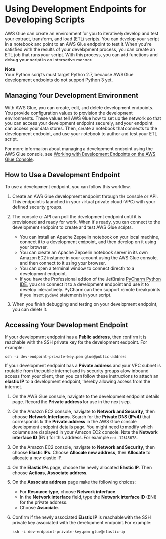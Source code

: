 # Using Development Endpoints for Developing Scripts<a name="dev-endpoint"></a>

AWS Glue can create an environment for you to iteratively develop and test your extract, transform, and load \(ETL\) scripts\. You can develop your script in a notebook  and point to an AWS Glue endpoint to test it\. When you're satisfied with the results of your development process, you can create an ETL job that runs your script\. With this process, you can add functions and debug your script in an interactive manner\.

**Note**  
Your Python scripts must target Python 2\.7, because AWS Glue development endpoints do not support Python 3 yet\.

## Managing Your Development Environment<a name="dev-endpoint-actions"></a>

With AWS Glue, you can create, edit, and delete development endpoints\. You provide configuration values to provision the development environments\. These values tell AWS Glue how to set up the network so that you can access your development endpoint securely, and your endpoint can access your data stores\. Then, create a notebook that connects to the development endpoint, and use your notebook to author and test your ETL script\.

 For more information about managing a development endpoint using the AWS Glue console, see [Working with Development Endpoints on the AWS Glue Console](console-development-endpoint.md)\. 

## How to Use a Development Endpoint<a name="dev-endpoint-workflow"></a>

To use a development endpoint, you can follow this workflow\.

1. Create an AWS Glue development endpoint through the console or API\. This endpoint is launched in your virtual private cloud \(VPC\) with your defined security groups\.

1. The console or API can poll the development endpoint until it is provisioned and ready for work\. When it's ready, you can connect to the development endpoint to create and test AWS Glue scripts\.
   + You can install an Apache Zeppelin notebook on your local machine, connect it to a development endpoint, and then develop on it using your browser\.
   + You can create an Apache Zeppelin notebook server in its own Amazon EC2 instance in your account using the AWS Glue console, and then connect to it using your browser\.
   + You can open a terminal window to connect directly to a development endpoint\.
   + If you have the Professional edition of the JetBrains [PyCharm Python IDE](https://www.jetbrains.com/pycharm/), you can connect it to a development endpoint and use it to develop interactively\. PyCharm can then support remote breakpoints if you insert `pydevd` statements in your script\.

1. When you finish debugging and testing on your development endpoint, you can delete it\.

## Accessing Your Development Endpoint<a name="dev-endpoint-elastic-ip"></a>

If your development endpoint has a **Public address**, then confirm it is reachable with the SSH private key for the development endpoint\. For example:

```
ssh -i dev-endpoint-private-key.pem glue@public-address
```

 If your development endpoint has a **Private address** and your VPC subnet is routable from the public internet and its security groups allow inbound access from your client, then you can follow these instructions to attach an **elastic IP** to a development endpoint, thereby allowing access from the internet\.

1. On the AWS Glue console, navigate to the development endpoint details page\. Record the **Private address** for use in the next step\. 

1. On the Amazon EC2 console, navigate to **Network and Security**, then choose **Network Interfaces**\. Search for the **Private DNS \(IPv4\)** that corresponds to the **Private address** in the AWS Glue console development endpoint details page\. You might need to modify which columns are displayed in your Amazon EC2 console\. Note the **Network interface ID** \(ENI\) for this address\. For example `eni-12345678`\.

1. On the Amazon EC2 console, navigate to **Network and Security**, then choose **Elastic IPs**\. Choose **Allocate new address**, then **Allocate** to allocate a new elastic IP\.

1. On the **Elastic IPs** page, choose the newly allocated **Elastic IP**\. Then choose **Actions**, **Associate address**\.

1. On the **Associate address** page make the following choices:
   + For **Resource type**, choose **Network interface**\.
   + In the **Network interface** field, type the **Network interface ID** \(ENI\) for the private address\.
   + Choose **Associate**\.

1. Confirm if the newly associated **Elastic IP** is reachable with the SSH private key associated with the development endpoint\. For example: 

   ```
   ssh -i dev-endpoint-private-key.pem glue@elastic-ip
   ```